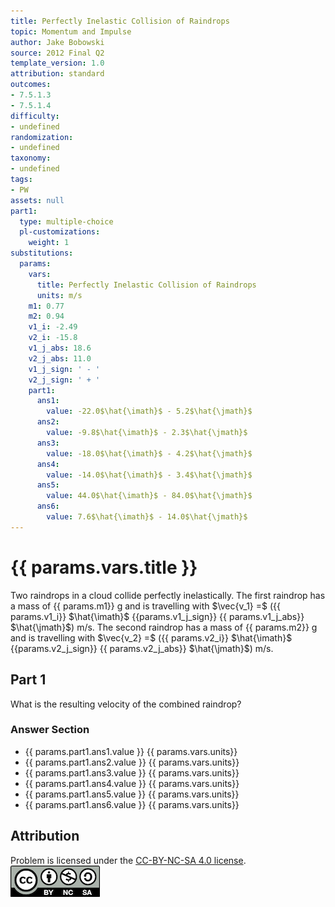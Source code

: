 ```yaml
---
title: Perfectly Inelastic Collision of Raindrops
topic: Momentum and Impulse
author: Jake Bobowski
source: 2012 Final Q2
template_version: 1.0
attribution: standard
outcomes:
- 7.5.1.3
- 7.5.1.4
difficulty:
- undefined
randomization:
- undefined
taxonomy:
- undefined
tags:
- PW
assets: null
part1:
  type: multiple-choice
  pl-customizations:
    weight: 1
substitutions:
  params:
    vars:
      title: Perfectly Inelastic Collision of Raindrops
      units: m/s
    m1: 0.77
    m2: 0.94
    v1_i: -2.49
    v2_i: -15.8
    v1_j_abs: 18.6
    v2_j_abs: 11.0
    v1_j_sign: ' - '
    v2_j_sign: ' + '
    part1:
      ans1:
        value: -22.0$\hat{\imath}$ - 5.2$\hat{\jmath}$
      ans2:
        value: -9.8$\hat{\imath}$ - 2.3$\hat{\jmath}$
      ans3:
        value: -18.0$\hat{\imath}$ - 4.2$\hat{\jmath}$
      ans4:
        value: -14.0$\hat{\imath}$ - 3.4$\hat{\jmath}$
      ans5:
        value: 44.0$\hat{\imath}$ - 84.0$\hat{\jmath}$
      ans6:
        value: 7.6$\hat{\imath}$ - 14.0$\hat{\jmath}$
---
```

# {{ params.vars.title }}
Two raindrops in a cloud collide perfectly inelastically. The first raindrop has a mass of {{ params.m1}} g and is travelling with $\vec{v_1} =$ ({{ params.v1_i}} $\hat{\imath}$ {{params.v1_j_sign}} {{ params.v1_j_abs}} $\hat{\jmath}$) m/s.
The second raindrop has a mass of {{ params.m2}} g and is travelling with $\vec{v_2} =$ ({{ params.v2_i}} $\hat{\imath}$ {{params.v2_j_sign}} {{ params.v2_j_abs}} $\hat{\jmath}$) m/s.

## Part 1

What is the resulting velocity of the combined raindrop?

### Answer Section

- {{ params.part1.ans1.value }} {{ params.vars.units}}
- {{ params.part1.ans2.value }} {{ params.vars.units}}
- {{ params.part1.ans3.value }} {{ params.vars.units}}
- {{ params.part1.ans4.value }} {{ params.vars.units}}
- {{ params.part1.ans5.value }} {{ params.vars.units}}
- {{ params.part1.ans6.value }} {{ params.vars.units}}

## Attribution

Problem is licensed under the [CC-BY-NC-SA 4.0 license](https://creativecommons.org/licenses/by-nc-sa/4.0/).<br> ![The Creative Commons 4.0 license requiring attribution-BY, non-commercial-NC, and share-alike-SA license.](https://raw.githubusercontent.com/firasm/bits/master/by-nc-sa.png)